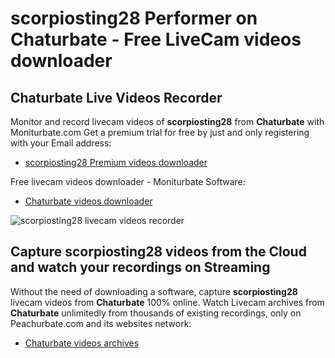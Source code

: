 # scorpiosting28 Performer on Chaturbate - Free LiveCam videos downloader

## Chaturbate Live Videos Recorder

Monitor and record livecam videos of **scorpiosting28** from **Chaturbate** with Moniturbate.com
Get a premium trial for free by just and only registering with your Email address:
* [scorpiosting28 Premium videos downloader](https://moniturbate.com/request-demo-licence-key.html)

Free livecam videos downloader - Moniturbate Software:
* [Chaturbate videos downloader](https://moniturbate.com/moniturbate-download-software.html)

![scorpiosting28 livecam videos recorder](https://peachurnet.com/templates/moniturbate-software.png)


## Capture scorpiosting28 videos from the Cloud and watch your recordings on Streaming

Without the need of downloading a software, capture **scorpiosting28** livecam videos from **Chaturbate** 100% online.
Watch Livecam archives from **Chaturbate** unlimitedly from thousands of existing recordings, only on Peachurbate.com and its websites network:
* [Chaturbate videos archives](https://peachurnet.com/)
